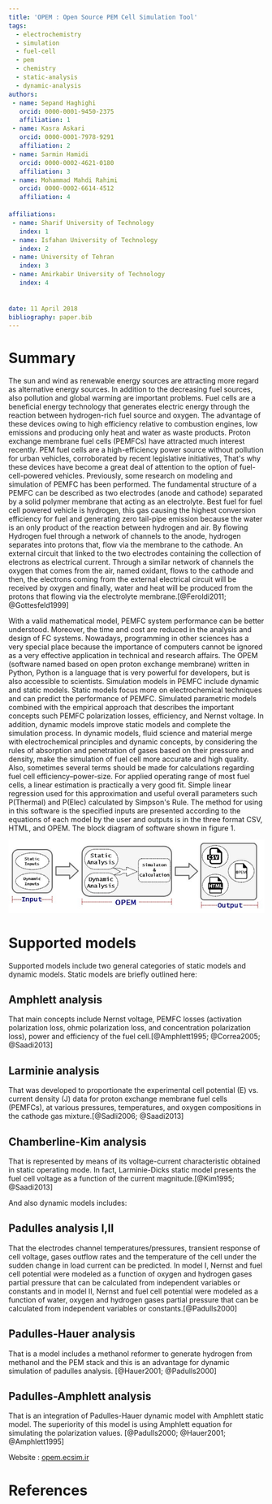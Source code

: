 ```yaml
---
title: 'OPEM : Open Source PEM Cell Simulation Tool'
tags:
  - electrochemistry
  - simulation
  - fuel-cell
  - pem
  - chemistry
  - static-analysis
  - dynamic-analysis
authors:
 - name: Sepand Haghighi
   orcid: 0000-0001-9450-2375
   affiliation: 1
 - name: Kasra Askari
   orcid: 0000-0001-7978-9291
   affiliation: 2
 - name: Sarmin Hamidi
   orcid: 0000-0002-4621-0180
   affiliation: 3
 - name: Mohammad Mahdi Rahimi
   orcid: 0000-0002-6614-4512
   affiliation: 4

affiliations:
 - name: Sharif University of Technology
   index: 1
 - name: Isfahan University of Technology
   index: 2
 - name: University of Tehran
   index: 3
 - name: Amirkabir University of Technology
   index: 4


date: 11 April 2018
bibliography: paper.bib
---
```

						

# Summary
The sun and wind as renewable energy sources‏ are attracting more regard as alternative energy sources. In addition to the decreasing fuel sources, also pollution and global warming‏ are important problems. Fuel cells are a beneficial energy technology that generates electric energy through the reaction between hydrogen-rich fuel source and oxygen. The advantage of these devices owing to high efficiency relative to combustion engines, low emissions and producing only heat and water as waste products. Proton exchange membrane fuel cells (PEMFCs) have attracted much interest recently. PEM fuel cells are a high-efficiency power source without pollution for urban vehicles, corroborated by recent legislative initiatives, That's why these devices have become a great deal of attention to the option of fuel-cell-powered vehicles. Previously, some research on modeling and simulation of PEMFC has been performed. The fundamental structure of a PEMFC can be described as two electrodes (anode and cathode) separated by a solid polymer membrane that acting as an electrolyte. Best fuel for fuel cell powered vehicle is hydrogen, this gas causing the highest conversion efficiency for fuel and generating zero tail-pipe emission because the water is an only product of the reaction between hydrogen and air. By flowing Hydrogen fuel through a network of channels to the anode, hydrogen separates into protons that, flow via the membrane to the cathode. An external circuit that linked to the two electrodes containing the collection of electrons as electrical current. Through a similar network of channels the oxygen that comes from the air, named oxidant, flows to the cathode and then, the electrons coming from the external electrical circuit will be received by oxygen and finally, water and heat will be produced from the protons that flowing via the electrolyte membrane.[@Feroldi2011; @Gottesfeld1999]

With a valid mathematical model, PEMFC system performance can be better understood. Moreover, the time and cost are reduced in the analysis and design of FC systems. Nowadays, programming in other sciences has a very special place because the importance of computers cannot be ignored as a very effective application in technical and research affairs. The OPEM (software named based on open proton exchange membrane) written in Python, Python is a language that is very powerful for developers, but is also accessible to scientists. Simulation models in PEMFC include dynamic and static models. Static models focus more on electrochemical techniques and can predict the performance of PEMFC. Simulated parametric models combined with the empirical approach that describes the important concepts such PEMFC polarization losses, efficiency, and Nernst voltage. In addition, dynamic models improve static models and complete the simulation process. In dynamic models, fluid science and material merge with electrochemical principles and dynamic concepts, by considering the rules of absorption and penetration of gases based on their pressure and density, make the simulation of fuel cell more accurate and high quality. Also, sometimes several terms should be made for calculations regarding fuel cell efficiency–power-size. For applied operating range of most fuel cells, a linear estimation is practically a very good fit. Simple linear regression used for this approximation and useful overall parameters such P(Thermal) and P(Elec) calculated by Simpson's Rule. The method for using in this software is the specified inputs are presented according to the equations of each model by the user and outputs is in the three format CSV, HTML, and OPEM. The block diagram of software shown in figure 1.

![Block diagram of software](../otherfile/OPEM_BLOCK_DIAGRAM.jpg) 


# Supported models								

Supported models include two general categories of static models and dynamic models. Static models are briefly outlined here:							


## Amphlett analysis			

That main concepts include Nernst voltage, PEMFC losses (activation polarization loss, ohmic polarization loss, and concentration polarization loss), power and efficiency of the fuel cell.[@Amphlett1995; @Correa2005; @Saadi2013]

## Larminie analysis				

That was developed to proportionate the experimental cell potential (E) vs. current density (J) data for proton exchange membrane fuel cells (PEMFCs), at various pressures, temperatures, and oxygen compositions in the cathode gas mixture.[@Sadli2006; @Saadi2013]

## Chamberline-Kim analysis

That is represented by means of its voltage-current characteristic obtained in static operating mode. In fact, Larminie-Dicks static model presents the fuel cell voltage as a function of the current magnitude.[@Kim1995; @Saadi2013]

And also dynamic models includes:								


## Padulles analysis I,II

That the electrodes channel temperatures/pressures, transient response of cell voltage, gases outflow rates and the temperature of the cell under the sudden change in load current can be predicted. In model I, Nernst and fuel cell potential were modeled as a function of oxygen and hydrogen gases partial pressure that can be calculated from independent variables or constants and in model II, Nernst and fuel cell potential were modeled as a function of water, oxygen and hydrogen gases partial pressure that can be calculated from independent variables or constants.[@Padulls2000]

## Padulles-Hauer analysis

That is a model includes a methanol reformer to generate hydrogen from methanol and the PEM stack and this is an advantage for dynamic simulation of padulles analysis. [@Hauer2001; @Padulls2000]

## Padulles-Amphlett analysis

That is an integration of Padulles-Hauer dynamic model with Amphlett static model. The superiority of this model is using Amphlett equation for simulating the polarization values. [@Padulls2000; @Hauer2001; @Amphlett1995]

 

Website : [opem.ecsim.ir](http://opem.ecsim.ir)


# References
